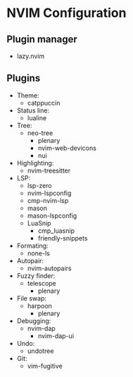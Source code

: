 # NVIM Configuration

## Plugin manager
- lazy.nvim

## Plugins

- Theme:
    - catppuccin
- Status line:
    - lualine
- Tree:
    - neo-tree
        - plenary
        - nvim-web-devicons
        - nui
- Highlighting:
    - nvim-treesitter
- LSP:
    - lsp-zero
    - nvim-lspconfig
    - cmp-nvim-lsp
    - mason
    - mason-lspconfig
    - LuaSnip
        - cmp_luasnip
        - friendly-snippets
- Formating:
    - none-ls
- Autopair:
    - nvim-autopairs
- Fuzzy finder:
    - telescope
        - plenary
- File swap:
    - harpoon
        - plenary
- Debugging:
    - nvim-dap
        - nvim-dap-ui
- Undo:
    - undotree
- Git:
    - vim-fugitive

